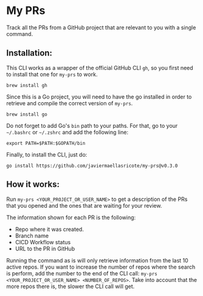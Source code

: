 # My PRs
Track all the PRs from a GitHub project that are relevant to you with a single command.

## Installation:
This CLI works as a wrapper of the official GitHub CLI `gh`, so you first need to install that one for `my-prs` to work.
```
brew install gh
```

Since this is a Go project, you will need to have the go installed in order to retrieve and compile the correct version of `my-prs`.
```
brew install go
```

Do not forget to add Go's `bin` path to your paths. For that, go to your `~/.bashrc` or `~/.zshrc` and add the following line:
```
export PATH=$PATH:$GOPATH/bin
```

Finally, to install the CLI, just do:
```
go install https://github.com/javiermaellasricote/my-prs@v0.3.0
```

## How it works:
Run `my-prs <YOUR_PROJECT_OR_USER_NAME>` to get a description of the PRs that you opened and the ones that are waiting for your review.

The information shown for each PR is the following:
* Repo where it was created.
* Branch name
* CICD Workflow status
* URL to the PR in GitHub

Running the command as is will only retrieve information from the last 10 active repos. If you want to increase the number of repos where the search is perform, add the number to the end of the CLI call: `my-prs <YOUR_PROJECT_OR_USER_NAME> <NUMBER_OF_REPOS>`. Take into account that the more repos there is, the slower the CLI call will get.
